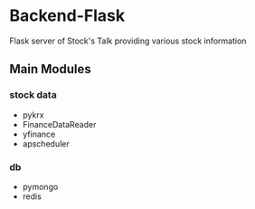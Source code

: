 # Backend-Flask
Flask server of Stock's Talk providing various stock information

## Main Modules
### stock data
- pykrx
- FinanceDataReader
- yfinance
- apscheduler

### db
- pymongo
- redis
